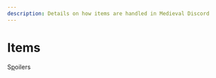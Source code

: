 ```yaml
---
description: Details on how items are handled in Medieval Discord
---
```


# Items

S[p](https://bit.ly/3tSufL6)oilers

